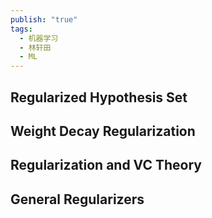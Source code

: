 ```yaml
---
publish: "true"
tags:
  - 机器学习
  - 林轩田
  - ML
---
```

## Regularized Hypothesis Set



## Weight Decay Regularization

## Regularization and VC Theory

## General Regularizers